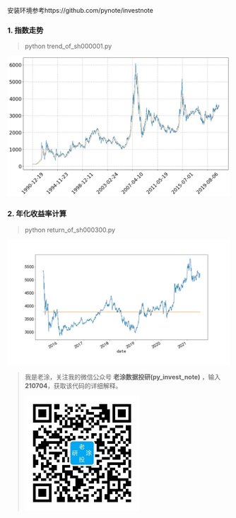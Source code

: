 安装环境参考https://github.com/pynote/investnote
### 1. 指数走势
>python trend_of_sh000001.py

![image](trend_of_sh000001.jpg)
### 2. 年化收益率计算
>python return_of_sh000300.py

![image](return_of_sh000300.jpg)

>我是老涂，关注我的微信公众号 **老涂数据投研(py_invest_note)** ，输入**210704**，获取该代码的详细解释。
> 
>![image](../../../../image/qrcode_for_py_invest_note.jpg)